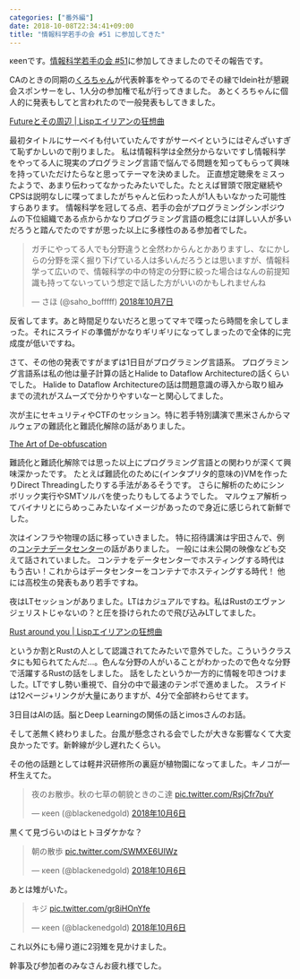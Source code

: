 ```yaml
---
categories: ["番外編"]
date: 2018-10-08T22:34:41+09:00
title: "情報科学若手の会 #51 に参加してきた"
---
```


κeenです。[情報科学若手の会 #51](https://wakate.org/2018/07/28/51th-general/)に参加してきましたのでその報告です。

<!--more-->

CAのときの同期の[くろちゃん](https://twitter.com/kuro_m88)が代表幹事をやってるのでその縁でIdein社が懇親会スポンサーをし、1人分の参加権で私が行ってきました。
あとくろちゃんに個人的に発表もしてと言われたので一般発表もしてきました。

[Futureとその周辺 | Lispエイリアンの狂想曲](https://keens.github.io/slide/futuretosonoshuuhensa_bei/)

最初タイトルにサーベイも付いていたんですがサーベイというにはぞんざいすぎて恥ずかしいので削りました。
私は情報科学は全然分からないですし情報科学をやってる人に現実のプログラミング言語で悩んでる問題を知ってもらって興味を持っていただけたらなと思ってテーマを決めました。
正直想定聴衆をミスったようで、あまり伝わってなかったみたいでした。たとえば冒頭で限定継続やCPSは説明なしに喋ってましたがちゃんと伝わった人が1人もいなかった可能性すらあります。
情報科学を冠してる点、若手の会がプログラミングシンポジウムの下位組織である点からかなりプログラミング言語の概念には詳しい人が多いだろうと踏んでたのですが思った以上に多様性のある参加者でした。

<blockquote class="twitter-tweet" data-conversation="none" data-lang="ja"><p lang="ja" dir="ltr">ガチにやってる人でも分野違うと全然わからんとかありますし、なにかしらの分野を深く掘り下げている人は多いんだろうとは思いますが、情報科学って広いので、情報科学の中の特定の分野に絞った場合はなんの前提知識も持ってないっていう想定で話した方がいいのかもしれませんね</p>&mdash; さほ (@saho_bofffff) <a href="https://twitter.com/saho_bofffff/status/1048781479793197056?ref_src=twsrc%5Etfw">2018年10月7日</a></blockquote>


反省してます。あと時間足りないだろと思ってマキで喋ったら時間を余してしまった。それにスライドの準備がかなりギリギリになってしまったので全体的に完成度が低いですね。

さて、その他の発表ですがまずは1日目がプログラミング言語系。
プログラミング言語系は私の他は量子計算の話とHalide to Dataflow Architectureの話くらいでした。
Halide to Dataflow Architectureの話は問題意識の導入から取り組みまでの流れがスムーズで分かりやすいなーと関心してました。

次が主にセキュリティやCTFのセッション。特に若手特別講演で黒米さんからマルウェアの難読化と難読化解除の話がありました。

[The Art of De-obfuscation](https://speakerdeck.com/ntddk/the-art-of-de-obfuscation)

難読化と難読化解除では思った以上にプログラミング言語との関わりが深くて興味深かったです。
たとえば難読化のために(インタプリタ的意味の)VMを作ったりDirect Threadingしたりする手法があるそうです。
さらに解析のためにシンボリック実行やSMTソルバを使ったりもしてるようでした。
マルウェア解析ってバイナリとにらめっこみたいなイメージがあったので身近に感じられて新鮮でした。


次はインフラや物理の話に移っていきました。
特に招待講演は宇田さんで、例の[コンテナデータセンター](https://www.syuheiuda.com/?p=3630)の話がありました。
一般には未公開の映像なども交えて話されていました。
コンテナをデータセンターでホスティングする時代はもう古い！これからはデータセンターをコンテナでホスティングする時代！
他には高校生の発表もあり若手ですね。


夜はLTセッションがありました。LTはカジュアルですね。私はRustのエヴァンジェリストじゃないの？と圧を掛けられたので飛び込みLTしてました。

[Rust around you | Lispエイリアンの狂想曲](https://keens.github.io/slide/rust_around_you/)


というか割とRustの人として認識されてたみたいで意外でした。こういうクラスタにも知られてたんだ…。色んな分野の人がいることがわかったので色々な分野で活躍するRustの話をしました。
話をしたというか一方的に情報を叩きつけました。LTですし勢い重視で、自分の中で最速のテンポで進めました。
スライドは12ページ+リンクが大量にありますが、4分で全部終わらせてます。


3日目はAIの話。脳とDeep Learningの関係の話とimosさんのお話。


そして恙無く終わりました。台風が懸念される会でしたが大きな影響なくて大変良かったです。新幹線が少し遅れたくらい。


その他の話題としては軽井沢研修所の裏庭が植物園になってました。キノコが一杯生えてた。

<blockquote class="twitter-tweet" data-lang="ja"><p lang="ja" dir="ltr">夜のお散歩。秋の七草の朝貌ときのこ達 <a href="https://t.co/RsjCfr7puY">pic.twitter.com/RsjCfr7puY</a></p>&mdash; κeen (@blackenedgold) <a href="https://twitter.com/blackenedgold/status/1048495120054513664?ref_src=twsrc%5Etfw">2018年10月6日</a></blockquote>

黒くて見づらいのはヒトヨダケかな？

<blockquote class="twitter-tweet" data-lang="ja"><p lang="ja" dir="ltr">朝の散歩 <a href="https://t.co/SWMXE6UIWz">pic.twitter.com/SWMXE6UIWz</a></p>&mdash; κeen (@blackenedgold) <a href="https://twitter.com/blackenedgold/status/1048723341148749824?ref_src=twsrc%5Etfw">2018年10月6日</a></blockquote>

あとは雉がいた。

<blockquote class="twitter-tweet" data-lang="ja"><p lang="ja" dir="ltr">キジ <a href="https://t.co/gr8iHOnYfe">pic.twitter.com/gr8iHOnYfe</a></p>&mdash; κeen (@blackenedgold) <a href="https://twitter.com/blackenedgold/status/1048723202866696194?ref_src=twsrc%5Etfw">2018年10月6日</a></blockquote>
<script async src="https://platform.twitter.com/widgets.js" charset="utf-8"></script>

これ以外にも帰り道に2羽雉を見かけました。


幹事及び参加者のみなさんお疲れ様でした。
